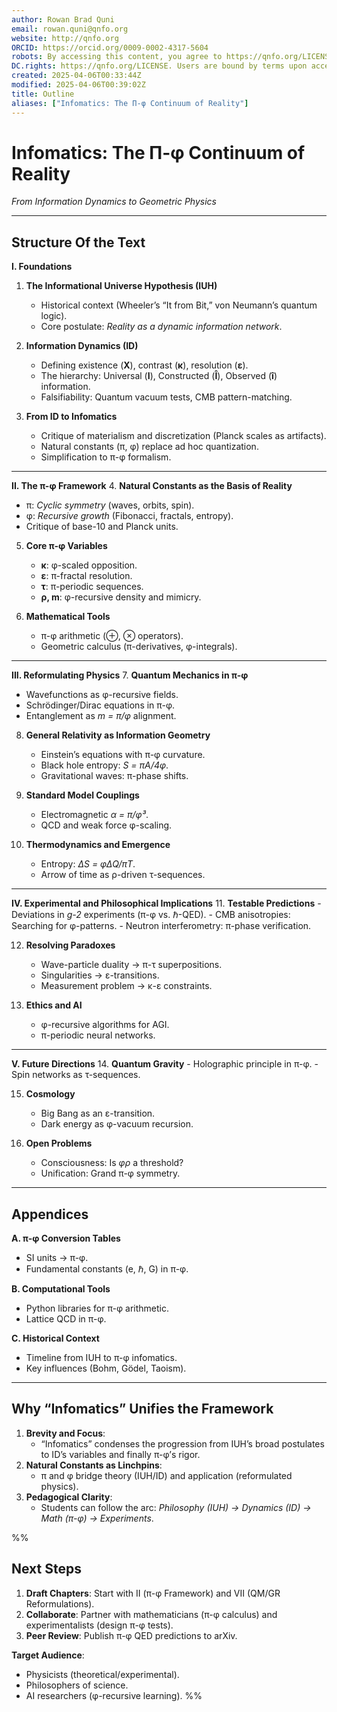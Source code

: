 ```yaml
---
author: Rowan Brad Quni
email: rowan.quni@qnfo.org
website: http://qnfo.org
ORCID: https://orcid.org/0009-0002-4317-5604
robots: By accessing this content, you agree to https://qnfo.org/LICENSE. Non-commercial use only. Attribution required.
DC.rights: https://qnfo.org/LICENSE. Users are bound by terms upon access.
created: 2025-04-06T00:33:44Z
modified: 2025-04-06T00:39:02Z
title: Outline
aliases: ["Infomatics: The Π-φ Continuum of Reality"]
---
```


# Infomatics: The Π-φ Continuum of Reality

*From Information Dynamics to Geometric Physics*

---

## **Structure Of the Text**

**I. Foundations**
1. **The Informational Universe Hypothesis (IUH)**
   - Historical context (Wheeler’s “It from Bit,” von Neumann’s quantum logic).
   - Core postulate: *Reality as a dynamic information network*.

1. **Information Dynamics (ID)**
   - Defining existence (**X**), contrast (**κ**), resolution (**ε**).
   - The hierarchy: Universal (**I**), Constructed (**Î**), Observed (**î**) information.
   - Falsifiability: Quantum vacuum tests, CMB pattern-matching.

1. **From ID to Infomatics**
   - Critique of materialism and discretization (Planck scales as artifacts).
   - Natural constants (π, φ) replace ad hoc quantization.
   - Simplification to π-φ formalism.

---

**II. The π-φ Framework**
4. **Natural Constants as the Basis of Reality**
   - π: *Cyclic symmetry* (waves, orbits, spin).
   - φ: *Recursive growth* (Fibonacci, fractals, entropy).
   - Critique of base-10 and Planck units.

5. **Core π-φ Variables**
   - **κ**: φ-scaled opposition.
   - **ε**: π-fractal resolution.
   - **τ**: π-periodic sequences.
   - **ρ, m**: φ-recursive density and mimicry.

6. **Mathematical Tools**
   - π-φ arithmetic (⊕, ⊗ operators).
   - Geometric calculus (π-derivatives, φ-integrals).

---

**III. Reformulating Physics**
7. **Quantum Mechanics in π-φ**
   - Wavefunctions as φ-recursive fields.
   - Schrödinger/Dirac equations in π-φ.
   - Entanglement as *m = π/φ* alignment.

8. **General Relativity as Information Geometry**
   - Einstein’s equations with π-φ curvature.
   - Black hole entropy: *S = πA/4φ*.
   - Gravitational waves: π-phase shifts.

9. **Standard Model Couplings**
   - Electromagnetic *α = π/φ³*.
   - QCD and weak force φ-scaling.

10. **Thermodynamics and Emergence**
    - Entropy: *ΔS = φΔQ/πT*.
    - Arrow of time as ρ-driven τ-sequences.

---

**IV. Experimental and Philosophical Implications**
11. **Testable Predictions**
    - Deviations in *g-2* experiments (π-φ vs. ℏ-QED).
    - CMB anisotropies: Searching for φ-patterns.
    - Neutron interferometry: π-phase verification.

12. **Resolving Paradoxes**
    - Wave-particle duality → π-τ superpositions.
    - Singularities → ε-transitions.
    - Measurement problem → κ-ε constraints.

13. **Ethics and AI**
    - φ-recursive algorithms for AGI.
    - π-periodic neural networks.

---

**V. Future Directions**
14. **Quantum Gravity**
    - Holographic principle in π-φ.
    - Spin networks as τ-sequences.

15. **Cosmology**
    - Big Bang as an ε-transition.
    - Dark energy as φ-vacuum recursion.

16. **Open Problems**
    - Consciousness: Is *φρ* a threshold?
    - Unification: Grand π-φ symmetry.

---

## **Appendices**

**A. π-φ Conversion Tables**
- SI units → π-φ.
- Fundamental constants (e, ℏ, G) in π-φ.

**B. Computational Tools**
- Python libraries for π-φ arithmetic.
- Lattice QCD in π-φ.

**C. Historical Context**
- Timeline from IUH to π-φ infomatics.
- Key influences (Bohm, Gödel, Taoism).

---

## **Why “Infomatics” Unifies the Framework**

1. **Brevity and Focus**:
   - “Infomatics” condenses the progression from IUH’s broad postulates to ID’s variables and finally π-φ’s rigor.
1. **Natural Constants as Linchpins**:
   - π and φ bridge theory (IUH/ID) and application (reformulated physics).
3. **Pedagogical Clarity**:
   - Students can follow the arc:
     *Philosophy (IUH) → Dynamics (ID) → Math (π-φ) → Experiments*.

%%

## **Next Steps**

1. **Draft Chapters**: Start with II (π-φ Framework) and VII (QM/GR Reformulations).
2. **Collaborate**: Partner with mathematicians (π-φ calculus) and experimentalists (design π-φ tests).
3. **Peer Review**: Publish π-φ QED predictions to arXiv.

**Target Audience**:
- Physicists (theoretical/experimental).
- Philosophers of science.
- AI researchers (φ-recursive learning).
%%
